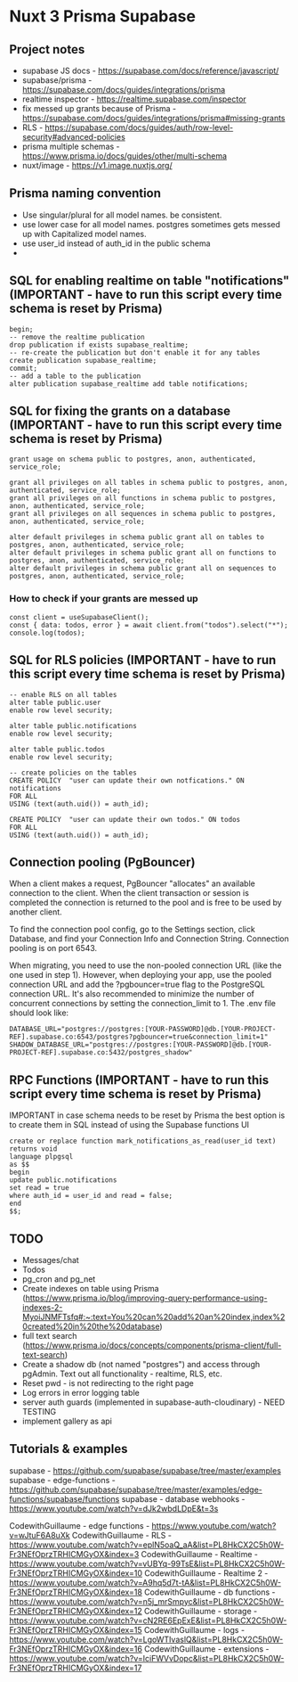 # Nuxt 3 Prisma Supabase

## Project notes

-   supabase JS docs - https://supabase.com/docs/reference/javascript/
-   supabase/prisma - https://supabase.com/docs/guides/integrations/prisma
-   realtime inspector - https://realtime.supabase.com/inspector
-   fix messed up grants because of Prisma - https://supabase.com/docs/guides/integrations/prisma#missing-grants
-   RLS - https://supabase.com/docs/guides/auth/row-level-security#advanced-policies
-   prisma multiple schemas - https://www.prisma.io/docs/guides/other/multi-schema
-   nuxt/image - https://v1.image.nuxtjs.org/

## Prisma naming convention

-   Use singular/plural for all model names. be consistent.
-   use lower case for all model names. postgres sometimes gets messed up with Capitalized model names.
-   use user_id instead of auth_id in the public schema
-

## SQL for enabling realtime on table "notifications" (IMPORTANT - have to run this script every time schema is reset by Prisma)

    begin;
    -- remove the realtime publication
    drop publication if exists supabase_realtime;
    -- re-create the publication but don't enable it for any tables
    create publication supabase_realtime;
    commit;
    -- add a table to the publication
    alter publication supabase_realtime add table notifications;

## SQL for fixing the grants on a database (IMPORTANT - have to run this script every time schema is reset by Prisma)

    grant usage on schema public to postgres, anon, authenticated, service_role;

    grant all privileges on all tables in schema public to postgres, anon, authenticated, service_role;
    grant all privileges on all functions in schema public to postgres, anon, authenticated, service_role;
    grant all privileges on all sequences in schema public to postgres, anon, authenticated, service_role;

    alter default privileges in schema public grant all on tables to postgres, anon, authenticated, service_role;
    alter default privileges in schema public grant all on functions to postgres, anon, authenticated, service_role;
    alter default privileges in schema public grant all on sequences to postgres, anon, authenticated, service_role;

### How to check if your grants are messed up

    const client = useSupabaseClient();
    const { data: todos, error } = await client.from("todos").select("*");
    console.log(todos);

## SQL for RLS policies (IMPORTANT - have to run this script every time schema is reset by Prisma)

    -- enable RLS on all tables
    alter table public.user
    enable row level security;

    alter table public.notifications
    enable row level security;

    alter table public.todos
    enable row level security;

    -- create policies on the tables
    CREATE POLICY  "user can update their own notfications." ON notifications
    FOR ALL
    USING (text(auth.uid()) = auth_id);

    CREATE POLICY  "user can update their own todos." ON todos
    FOR ALL
    USING (text(auth.uid()) = auth_id);

## Connection pooling (PgBouncer)

When a client makes a request, PgBouncer "allocates" an available connection to the client. When the client transaction or session is completed the connection is returned to the pool and is free to be used by another client.

To find the connection pool config, go to the Settings section, click Database, and find your Connection Info and Connection String. Connection pooling is on port 6543.

When migrating, you need to use the non-pooled connection URL (like the one used in step 1). However, when deploying your app, use the pooled connection URL and add the ?pgbouncer=true flag to the PostgreSQL connection URL. It's also recommended to minimize the number of concurrent connections by setting the connection_limit to 1. The .env file should look like:

    DATABASE_URL="postgres://postgres:[YOUR-PASSWORD]@db.[YOUR-PROJECT-REF].supabase.co:6543/postgres?pgbouncer=true&connection_limit=1"
    SHADOW_DATABASE_URL="postgres://postgres:[YOUR-PASSWORD]@db.[YOUR-PROJECT-REF].supabase.co:5432/postgres_shadow"

## RPC Functions (IMPORTANT - have to run this script every time schema is reset by Prisma)

IMPORTANT in case schema needs to be reset by Prisma the best option is to create them in SQL instead of using the Supabase functions UI

    create or replace function mark_notifications_as_read(user_id text)
    returns void
    language plpgsql
    as $$
    begin
    update public.notifications
    set read = true
    where auth_id = user_id and read = false;
    end
    $$;

## TODO

-   Messages/chat
-   Todos
-   pg_cron and pg_net
-   Create indexes on table using Prisma (https://www.prisma.io/blog/improving-query-performance-using-indexes-2-MyoiJNMFTsfq#:~:text=You%20can%20add%20an%20index,index%20created%20in%20the%20database)
-   full text search (https://www.prisma.io/docs/concepts/components/prisma-client/full-text-search)
-   Create a shadow db (not named "postgres") and access through pgAdmin. Text out all functionality - realtime, RLS, etc.
-   Reset pwd - is not redirecting to the right page
-   Log errors in error logging table
-   server auth guards (implemented in supabase-auth-cloudinary) - NEED TESTING
-   implement gallery as api

## Tutorials & examples

supabase - https://github.com/supabase/supabase/tree/master/examples
supabase - edge-functions - https://github.com/supabase/supabase/tree/master/examples/edge-functions/supabase/functions
supabase - database webhooks - https://www.youtube.com/watch?v=dJk2wbdLDpE&t=3s

CodewithGuillaume - edge functions - https://www.youtube.com/watch?v=wJtuF6A8uXk
CodewithGuillaume - RLS - https://www.youtube.com/watch?v=eplN5oaQ_aA&list=PL8HkCX2C5h0W-Fr3NEfOprzTRHICMGyOX&index=3
CodewithGuillaume - Realtime - https://www.youtube.com/watch?v=vUBYq-99TsE&list=PL8HkCX2C5h0W-Fr3NEfOprzTRHICMGyOX&index=10
CodewithGuillaume - Realtime 2 - https://www.youtube.com/watch?v=A9hq5d7t-tA&list=PL8HkCX2C5h0W-Fr3NEfOprzTRHICMGyOX&index=18
CodewithGuillaume - db functions - https://www.youtube.com/watch?v=n5j_mrSmpyc&list=PL8HkCX2C5h0W-Fr3NEfOprzTRHICMGyOX&index=12
CodewithGuillaume - storage - https://www.youtube.com/watch?v=cN2RE6EpExE&list=PL8HkCX2C5h0W-Fr3NEfOprzTRHICMGyOX&index=15
CodewithGuillaume - logs - https://www.youtube.com/watch?v=LgoWTIvaslQ&list=PL8HkCX2C5h0W-Fr3NEfOprzTRHICMGyOX&index=16
CodewithGuillaume - extensions - https://www.youtube.com/watch?v=IciFWVvDopc&list=PL8HkCX2C5h0W-Fr3NEfOprzTRHICMGyOX&index=17
